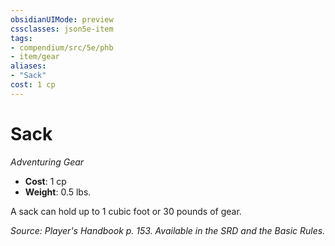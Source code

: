 ```yaml
---
obsidianUIMode: preview
cssclasses: json5e-item
tags:
- compendium/src/5e/phb
- item/gear
aliases: 
- "Sack"
cost: 1 cp
---
```

# Sack
*Adventuring Gear*  

- **Cost**: 1 cp
- **Weight**: 0.5 lbs.

A sack can hold up to 1 cubic foot or 30 pounds of gear.

*Source: Player's Handbook p. 153. Available in the SRD and the Basic Rules.*